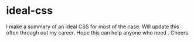 # ideal-css
I make a summary of an ideal CSS for most of the case. Will update this often through out my career. Hope this can help anyone who need . Cheers
